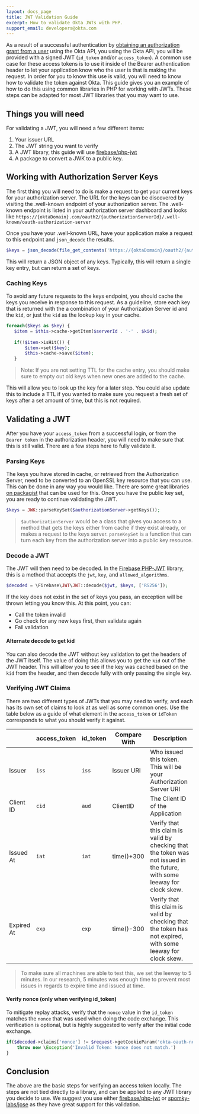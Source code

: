 ```yaml
---
layout: docs_page
title: JWT Validation Guide
excerpt: How to validate Okta JWTs with PHP.
support_email: developers@okta.com
---
```


As a result of a successful authentication by [obtaining an authorization grant from a user](https://developer.okta.com/docs/api/resources/oauth2.html#obtain-an-authorization-grant-from-a-user) using the Okta API, you 
using the Okta API, you will be provided with a signed JWT (`id_token` and/or `access_token`). A common use case for 
these access tokens is to use it inside of the Bearer authentication header to let your application know who the user
is that is making the request. In order for you to know this use is valid, you will need to know how to validate the
token against Okta. This guide gives you an example of how to do this using common libraries in PHP for working 
with JWTs. These steps can be adapted for most JWT libraries that you may want to use.
 
## Things you will need
For validating a JWT, you will need a few different items:

1. Your issuer URL
2. The JWT string you want to verify
3. A JWT library, this guide will use [firebase/php-jwt](https://packagist.org/packages/firebase/php-jwt)
4. A package to convert a JWK to a public key.

## Working with Authorization Server Keys
The first thing you will need to do is make a request to get your current keys for your authorization server. The URL
 for the keys can be discovered by visiting the .well-known endpoint of your authorization server. The .well-known 
 endpoint is listed in your authorization server dashboard and looks like 
 `https://{oktaDomain}.com/oauth2/{authorizationServerId}/.well-known/oauth-authorization-server`
 
 Once you have your .well-known URL, have your application make a request to this endpoint and `json_decode` the 
 results.
 
 ```php
 $keys = json_decode(file_get_contents('https://{oktaDomain}/oauth2/{authorizationServerId}/v1/keys'));
 ```
 
 This will return a JSON object of any keys. Typically, this will return a single key entry, but can return a set of 
 keys. 
 
 ### Caching Keys
 To avoid any future requests to the keys endpoint, you should cache the keys you receive in response to this 
 request. As a guideline, store each key that is returned with the a combination of your Authorization Server id 
 and the `kid`, or just the `kid` as the lookup key in your cache.
 
 ```php
 foreach($keys as $key) {
    $item = $this->cache->getItem($serverId . '-' . $kid);
    
    if(!$item->isHit()) {
        $item->set($key);
        $this->cache->save($item);
    } 
 ```
 
 > Note: If you are not setting TTL for the cache entry, you should make sure to empty out old keys when new
  ones are added to the cache.
 
 This will allow you to look up the key for a later step. You could also update this to include a TTL if you wanted 
 to make sure you request a fresh set of keys after a set amount of time, but this is not required.
 
 ## Validating a JWT
 After you have your `access_token` from a successful login, or from the `Bearer token` in the authorization header, 
 you will need to make sure that this is still valid. There are a few steps here to fully validate it.
 
 ### Parsing Keys
 The keys you have stored in cache, or retrieved from the Authorization Server, need to be converted to an OpenSSL 
 key resource that you can use. This can be done in any way you would like. There are some great libraries [on 
 packagist](https://packagist.org/search/?q=jwk) that can be used for this. Once you have the public key set, you are
  ready to continue validating the JWT.
  
```php
$keys = JWK::parseKeySet($authorizationServer->getKeys());
```

> `$authorizationServer` would be a class that gives you access to a method that gets the keys either from cache if 
they exist already, or makes a request to the keys server. `parseKeySet` is a function that can turn each key from 
the authorization server into a public key resource.

### Decode a JWT
The JWT will then need to be decoded. In the [Firebase PHP-JWT](https://packagist.org/packages/firebase/php-jwt) 
library, this is a method that accepts the `jwt`, `key`, and `allowed_algorithms`.

```php
$decoded = \Firebase\JWT\JWT::decode($jwt, $keys, ['RS256']);
```

If the key does not exist in the set of keys you pass, an exception will be thrown letting you know this. At this 
point, you can:
 - Call the token invalid
 - Go check for any new keys first, then validate again
 - Fail validation

#### Alternate decode to get kid
You can also decode the JWT without key validation to get the headers of the JWT itself. The value of doing this 
allows you to get the `kid` out of the JWT header. This will allow you to see if the key was cached based on the `kid` 
from the header, and then decode fully with only passing the single key.


 
### Verifying JWT Claims
There are two different types of JWTs that you may need to verify, and each has its own set of claims to look at as 
well as some common ones. Use the table below as a guide of what element in the `access_token` or `idToken` 
corresponds to what you should verify it against.

|            | access_token | id_token | Compare With | Description                                                                                                               |
|------------|--------------|----------|--------------|---------------------------------------------------------------------------------------------------------------------------|
| Issuer     | `iss`        | `iss`    | Issuer URI   | Who issued this token. This will be your Authorization Server URI                                                         |
| Client ID  | `cid`        | `aud`    | ClientID     | The Client ID of the Application                                                                                          |
| Issued At  | `iat`        | `iat`    | time()+300   | Verify that this claim is valid by checking that the token was not issued in the future, with some leeway for clock skew. |
| Expired At | `exp`        | `exp`    | time()-300   | Verify that this claim is valid by checking that the token has not expired, with some leeway for clock skew.              |

> To make sure all machines are able to test this, we set the leeway to 5 minutes. In our research, 5 minutes was 
enough time to prevent most issues in regards to expire time and issued at time.


#### Verify nonce (only when verifying id_token)
To mitigate replay attacks, verify that the `nonce` value in the `id_token` matches the `nonce` that was used when 
doing the code exchange. This verification is optional, but is highly suggested to verify after the initial code 
exchange.

```php
if($decoded->claims['nonce'] != $request->getCookieParam('okta-oauth-nonce')) {
    throw new \Exception('Invalid Token: Nonce does not match.')
}
```
 
## Conclusion
The above are the basic steps for verifying an access token locally. The steps are not tied directly to a library, 
and can be applied to any JWT library you decide to use. We suggest you use either 
[firebase/php-jwt](https://packagist.org/packages/firebase/php-jwt) or 
[spomky-labs/jose](https://packagist.org/packages/spomky-labs/jose) as they have great support for this validation.